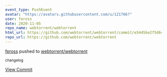```yaml
---
event_type: PushEvent
avatar: "https://avatars.githubusercontent.com/u/121766?"
user: feross
date: 2020-11-05
repo_name: webtorrent/webtorrent
html_url: https://github.com/webtorrent/webtorrent/commit/e5445be2f5d64bc545211c604e106dc3bcb10385
repo_url: https://github.com/webtorrent/webtorrent
---
```


<a href='https://github.com/feross' target='_blank'>feross</a> pushed to <a href='https://github.com/webtorrent/webtorrent' target='_blank'>webtorrent/webtorrent</a>

<small>changelog</small>

<a href='https://github.com/webtorrent/webtorrent/commit/e5445be2f5d64bc545211c604e106dc3bcb10385' target='_blank'>View Commit</a>